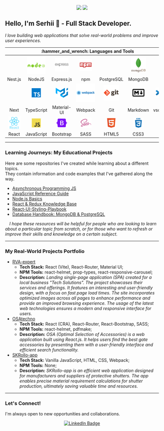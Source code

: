<!--
**SKindij/SKindij** is a ✨ _special_ ✨ repository because its `README.md` (this file) appears on your GitHub profile.
-->
<div id="header" align="center">
  <img src="https://media.giphy.com/media/ve43TyDQ3B4me7d22z/giphy.gif" width="150"/>
  <img src="https://media.giphy.com/media/wwg1suUiTbCY8H8vIA/giphy-downsized-large.gif" width="150"/>
</div>

## Hello, I'm Serhii 👋 - Full Stack Developer.

_I love building web applications that solve real-world problems and improve user experiences._

<table align="center">
  <thead align="center">
    <tr>  
      <th colspan="8" border: none;> :hammer_and_wrench: Languages and Tools </th>  </tr>
    </tr>
  </thead>
  <tbody align="center">
    <tr>
      <td>  </td>    
      <td><img src="https://raw.githubusercontent.com/SKindij/SKindij/main/logos/nodejs-logo.svg" title="NodeJS" alt="NodeJS" width="60" /></td>
      <td><img src="https://github.com/SKindij/SKindij/blob/main/logos/express-logo.svg" title="Express.js" alt="Express.js" width="45" /></td> 	    
      <td><img src="https://raw.githubusercontent.com/SKindij/SKindij/main/logos/npm-logo.svg" title="npm" alt="npm" width="40" /></td>
      <td>  </td>
      <td><img src="https://github.com/SKindij/SKindij/blob/main/logos/mongodb-logo.svg" title="MongoDB" alt="MongoDB" width="50" /></td>
      <td>  </td>    
    </tr>
    <tr>
      <td> Nest.js </td>    
      <td> NodeJS </td>
      <td> Express.js </td> 	    
      <td> npm </td>
      <td> PostgreSQL </td>
      <td> MongoDB </td>
      <td>  </td>    
    </tr>
    <tr>
      <td>  </td>
      <td><img src="https://github.com/SKindij/SKindij/blob/main/logos/typescript.svg" title="TypeScript" alt="TypeScript" width="30" /></td> 
      <td><img src="https://github.com/SKindij/SKindij/blob/main/logos/material-ui-1.svg" title="Material-UI" alt="material-ui" width="40" /></td>    
      <td><img src="https://github.com/SKindij/SKindij/blob/main/logos/webpack-logo.svg" title="Webpack" alt="Webpack" width="70"/></td>
      <td><img src="https://github.com/SKindij/SKindij/blob/main/logos/git-logo.svg" title="Git" alt="Git" width="50" /></td>
      <td><img src="https://github.com/SKindij/SKindij/blob/main/logos/markdown-logo.svg" title="Markdown" alt="Markdown" width="40" />  </td>
      <td><img src="https://github.com/SKindij/SKindij/blob/main/logos/vscode-logo.svg" title="vscode" alt="vscode" width="34" /></td>
    </tr>
    <tr>
      <td> Next </td>
      <td> TypeScript </td> 
      <td> Material-UI </td>    
      <td> Webpack </td>
      <td> Git </td>
      <td> Markdown </td>
      <td> vscode </td>
    </tr>
    <tr>
      <td><img src="https://raw.githubusercontent.com/SKindij/SKindij/main/logos/react-logo.svg" title="React" alt="React" width="40" /></td>
      <td><img src="https://github.com/SKindij/SKindij/blob/main/logos/javascript-logo.svg" title="JavaScript" alt="JavaScript" width="30" /></td>  
      <td><img src="https://github.com/SKindij/SKindij/blob/main/logos/bootstrap-logo.svg" title="Bootstrap" alt="bootstrap" width="35" /></td> 	    
      <td><img src="https://github.com/SKindij/SKindij/blob/main/logos/sass-logo.svg"  title="SASS" alt="SASS" width="35" /></td>   
      <td><img src="https://github.com/SKindij/SKindij/blob/main/logos/html5-logo.svg" title="HTML5" alt="HTML" width="32" /></td>
      <td><img src="https://github.com/SKindij/SKindij/blob/main/logos/css3-logo.svg"  title="CSS3" alt="CSS" width="32" /></td>
      <td>  </td>
    </tr>
    <tr>
      <td> React </td>
      <td> JavaScript </td>  
      <td> Bootstrap </td> 	    
      <td> SASS </td>   
      <td> HTML5 </td>
      <td> CSS3 </td>
      <td>  </td>
    </tr>
  </tbody>
</table>
	
- - -

### Learning Journeys: My Educational Projects

Here are some repositories I've created while learning about a different topics.\
They contain information and code examples that I've gathered along the way.

* [Asynchronous Programming JS](https://github.com/SKindij/Asynchronous-Programming-JS)
* [JavaScript Reference Guide](https://github.com/SKindij/JavaScript-Reference-Guide)
* [Node.js Basics](https://github.com/SKindij/basics-of-Node.js)
* [React & Redux Knowledge Base](https://github.com/SKindij/React-Redux-Knowledge-Base)
* [React-UI-Styling-Playbook](https://github.com/SKindij/React-UI-Styling-Playbook)
* [Database Handbook: MongoDB & PostgreSQL](https://github.com/SKindij/Database-Handbook-MongoDB-PostgreSQL)

&emsp;_I hope these resources will be helpful for people who are looking to learn about a particular topic from scratch, or for those who want to refresh or improve their skills and knowledge on a certain subject._

- - -

### My Real-World Projects Portfolio

* [RVA-expert](https://github.com/SKindij/RVA-expert)
  - **Tech Stack:** React (Vite), React-Router, Material UI;
  - **NPM Tools:** react-helmet, prop-types, react-responsive-carousel;
  - **Description:** _Landing single-page application (SPA) created for a local business "Tech Solutions". The project showcases their services and offerings.  It features an interesting and user-friendly design, with a focus on fast page load times. The site incorporates optimized images across all pages to enhance performance and provide an improved browsing experience. The usage of the latest web technologies ensures a modern and responsive interface for users._
* [OSAtechno](https://github.com/SKindij/OSAtechno)
  - **Tech Stack:** React (CRA), React-Router, React-Bootstrap, SASS;
  - **NPM Tools:** react-helmet, pdfmake;
  - **Description:** _OSA (Optimal Selection of Accessories) is a web application built using React.js. It helps users find the best gate accessories by presenting them with a user-friendly interface and efficient search functionality._
* [SKRollo-app](https://github.com/SKindij/SKRollo-app)
  - **Tech Stack:** Vanilla JavaScript, HTML, CSS, Webpack;
  - **NPM Tools:** None;
  - **Description:** _SKRollo-app is an efficient web application designed for manufacturers and suppliers of protective shutters. The app enables precise material requirement calculations for shutter production, ultimately saving valuable time and resources._

- - -	

### Let's Connect!

I'm always open to new opportunities and collaborations.

<div id="badges" align="center">
  <a href="https://www.linkedin.com/in/serhii-kindiakov/">
    <img src="https://img.shields.io/badge/LinkedIn-blue?style=for-the-badge&logo=linkedin&logoColor=white" alt="LinkedIn Badge"/>
</div>	
	
